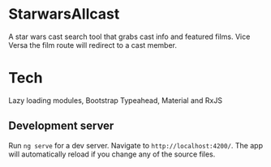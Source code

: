 # StarwarsAllcast

A star wars cast search tool that grabs cast info and featured films. Vice Versa the film route will redirect to a cast member. 

# Tech

Lazy loading modules, Bootstrap Typeahead, Material and RxJS

## Development server

Run `ng serve` for a dev server. Navigate to `http://localhost:4200/`. The app will automatically reload if you change any of the source files.

